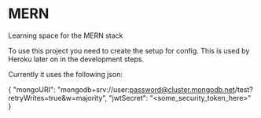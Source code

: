 # MERN
Learning space for the MERN stack

To use this project you need to create the setup for config. This is used by Heroku later on in the development steps.

Currently it uses the following json:

{
    "mongoURI": "mongodb+srv://user:password@cluster.mongodb.net/test?retryWrites=true&w=majority",
    "jwtSecret": "<some_security_token_here>" 
}